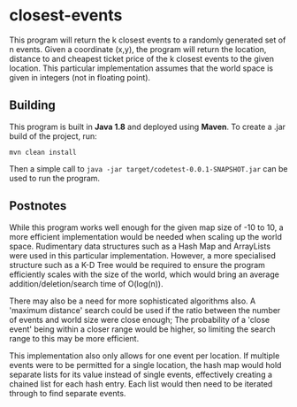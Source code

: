 # closest-events
This program will return the k closest events to a randomly generated set of n events. Given a coordinate (x,y), the program will return the location, distance to and cheapest ticket price of the k closest events to the given location. This particular implementation assumes that the world space is given in integers (not in floating point).

## Building

This program is built in **Java 1.8** and deployed using **Maven**. To create a .jar build of the project, run:

`mvn clean install`

Then a simple call to `java -jar target/codetest-0.0.1-SNAPSHOT.jar` can be used to run the program.

## Postnotes

While this program works well enough for the given map size of -10 to 10, a more efficient implementation would be needed when scaling up the world space. Rudimentary data structures such as a Hash Map and ArrayLists were used in this particular implementation. However, a more specialised structure such as a K-D Tree would be required to ensure the program efficiently scales with the size of the world, which would bring an average addition/deletion/search time of O(log(n)).

There may also be a need for more sophisticated algorithms also. A 'maximum distance' search could be used if the ratio between the number of events and world size were close enough; The probability of a 'close event' being within a closer range would be higher, so limiting the search range to this may be more efficient. 

This implementation also only allows for one event per location. If multiple events were to be permitted for a single location, the hash map would hold separate lists for its value instead of single events, effectively creating a chained list for each hash entry. Each list would then need to be iterated through to find separate events.


